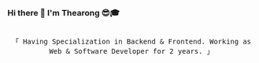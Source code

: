 ### Hi there 👋 I'm Thearong 😎🎓
<p align="center"> 
  <samp>
    <br>
    「 Having Specialization in Backend & Frontend. Working as Web & Software Developer for 2 years. 」
    <br>
    <br>
  </samp>
</p>
<!--
**TheaRong/TheaRong** is a ✨ _special_ ✨ repository because its `README.md` (this file) appears on your GitHub profile.

Here are some ideas to get you started:

 🔭 I’m currently working on ...
- 🌱 I’m currently learning ...
- 👯 I’m looking to collaborate on ...
- 🤔 I’m looking for help with ...
- 💬 Ask me about ...
- 📫 How to reach me: ...
- 😄 Pronouns: ...
- ⚡ Fun fact: ...
-->
